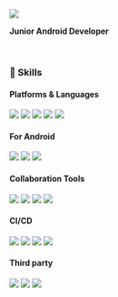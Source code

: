 <p>
  <a href="mailto:pycivan@gmail.com" target="_blank"><img src="https://img.shields.io/badge/pycivan@gmail.com-EA4335?style=flat-square&logo=Gmail&logoColor=white"/></a>
</p>

<p>
<b>Junior Android Developer</b>
</p>

<br>

### 💪 Skills
#### Platforms & Languages
<p>
  <img src="https://img.shields.io/badge/Android-3DDC84?style=flat-square&logo=Android&logoColor=white"/>
  <img src="https://img.shields.io/badge/Kotlin-0095D5?style=flat-square&logo=Kotlin&logoColor=white"/> 
  <img src="https://img.shields.io/badge/Java-007396?style=flat-square&logo=Java&logoColor=white"/>
  <img src="https://img.shields.io/badge/Flutter-02569B?style=flat-square&logo=Flutter&logoColor=white"/>
  <img src="https://img.shields.io/badge/Dart-0175C2?style=flat-square&logo=Dart&logoColor=white"/>
</p>

#### For Android
<p>
  <img src="https://img.shields.io/badge/Android Studio-3DDC84?style=flat-square&logo=Android Studio&logoColor=white"/>
  <img src="https://img.shields.io/badge/Jetpack Compose-4285F4?style=flat-square&logo=Jetpack Compose&logoColor=white"/>
  <img src="https://img.shields.io/badge/Material Design-757575?style=flat-square&logo=Material Design&logoColor=white"/>
</p>

#### Collaboration Tools
<p>
  <img src="https://img.shields.io/badge/Git-F05032?style=flat-square&logo=Git&logoColor=white"/>
  <img src="https://img.shields.io/badge/GitHub-181717?style=flat-square&logo=GitHub&logoColor=white"/>
  <img src="https://img.shields.io/badge/Redmine-B32024?style=flat-square&logo=RedMine&logoColor=white"/>
  <img src="https://img.shields.io/badge/Slack-4A154B?style=flat-square&logo=Slack&logoColor=white"/>
</p>

#### CI/CD
<p>
  <img src="https://img.shields.io/badge/GitHub Actions-2088FF?style=flat-square&logo=GitHub Actions&logoColor=white"/>
  <img src="https://img.shields.io/badge/Fastlane-00F200?style=flat-square&logo=Fastlane&logoColor=white"/>
  <img src="https://img.shields.io/badge/Firebase-FFCA28?style=flat-square&logo=Firebase&logoColor=black"/>
  <img src="https://img.shields.io/badge/Google Play-414141?style=flat-square&logo=Google Play&logoColor=white"/>
</p>

#### Third party
<p>
  <img src="https://img.shields.io/badge/WebRtc-333333?style=flat-square&logo=WebRtc&logoColor=white"/>
  <img src="https://img.shields.io/badge/Realm-39447F?style=flat-square&logo=Realm&logoColor=white"/>
  <img src="https://img.shields.io/badge/Sqlite-003B57?style=flat-square&logo=Sqlite&logoColor=white"/>
</p>
